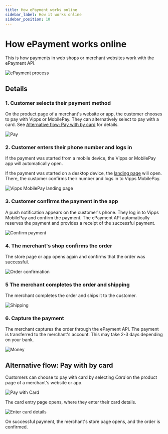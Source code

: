 ```yaml
---
title: How ePayment works online
sidebar_label: How it works online
sidebar_position: 10
---
```


# How ePayment works online

This is how payments in web shops or merchant websites work with the ePayment API.

![ePayment process](../images/ePayment_online.png)

## Details

### 1. Customer selects their payment method

On the product page of a merchant's website or app, the customer chooses to pay with Vipps or MobilePay.
They can alternatively select to pay with a card.
See [Alternative flow: Pay with by card](#alternative-flow-pay-with-by-card) for details.

![Pay](../images/vipps-ecom-step1-2.png)

### 2. Customer enters their phone number and logs in

If the payment was started from a mobile device, the Vipps or MobilePay app will automatically open.

If the payment was started on a desktop device, the
[landing page](https://developer.vippsmobilepay.com/docs/vipps-developers/common-topics/landing-page/)
will open. There, the customer confirms their number and logs in to Vipps MobilePay.

![Vipps MobilePay landing page](../images/vipps-ecom-step2.svg)

### 3. Customer confirms the payment in the app

A push notification appears on the customer's phone. They log in to Vipps MobilePay and confirm the payment.
The ePayment API automatically reserves the payment and provides a receipt of the successful payment.

![Confirm payment](../images/vipps-ecom-confirm2.png)

### 4. The merchant's shop confirms the order

The store page or app opens again and confirms that the order was successful.

![Order confirmation](../images/vipps-ecom-step4.png)

### 5 The merchant completes the order and shipping

The merchant completes the order and ships it to the customer.

![Shipping](../images/shipping.png)

### 6. Capture the payment

The merchant captures the order through the ePayment API.
The payment is transferred to the merchant's account. This may take 2-3 days depending on your bank.

![Money](../images/money_bag.png)

## Alternative flow: Pay with by card

Customers can choose to pay with card by selecting *Card* on the product page of a merchant's website or app.

![Pay with Card](../images/vipps-ecom-pay-by-card-step1.png)

The card entry page opens, where they enter their card details.

![Enter card details](../images/vipps-ecom-pay-by-card-step2.png)

On successful payment, the merchant's store page opens, and the order is confirmed.
